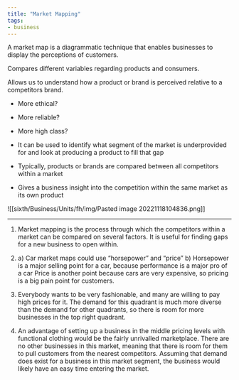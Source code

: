 ```yaml
---
title: "Market Mapping"
tags:
- business
---
```


A market map is a diagrammatic technique that enables businesses to display the perceptions of customers.

Compares different variables regarding products and consumers.

Allows us to understand how a product or brand is perceived relative to a competitors brand.
- More ethical?
- More reliable?
- More high class?

- It can be used to identify what segment of the market is underprovided for and look at producing a product to fill that gap
- Typically, products or brands are compared between all competitors within a market
- Gives a business insight into the competition within the same market as its own product

![[sixth/Business/Units/fh/img/Pasted image 20221118104836.png]]

---

1) Market mapping is the process through which the competitors within a market can be compared on several factors. It is useful for finding gaps for a new business to open within.
2)  a) Car market maps could use “horsepower” and “price”
	b) Horsepower is a major selling point for a car, because performance is a major pro of a car
	Price is another point because cars are very expensive, so pricing is a big pain point for customers.

3) Everybody wants to be very fashionable, and many are willing to pay high prices for it. The demand for this quadrant is much more diverse than the demand for other quadrants, so there is room for more businesses in the top right quadrant.
4) An advantage of setting up a business in the middle pricing levels with functional clothing would be the fairly unrivalled marketplace. There are no other businesses in this market, meaning that there is room for them to pull customers from the nearest competitors. Assuming that demand does exist for a business in this market segment, the business would likely have an easy time entering the market. 


‎‎